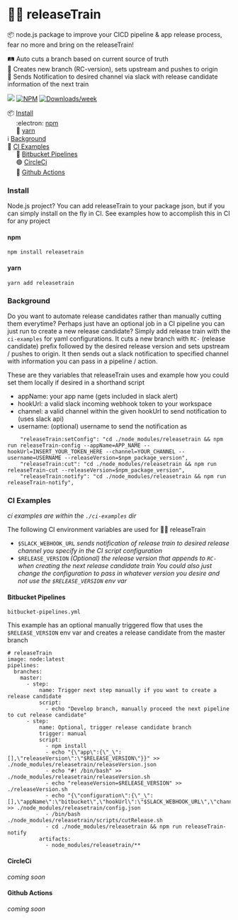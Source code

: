 # 🚂🚃 releaseTrain 
📦 node.js package to improve your CICD pipeline & app release process, fear no more and bring on the releaseTrain!

🛤️ Auto cuts a branch based on current source of truth\
🚀 Creates new branch (RC-version), sets upstream and pushes to origin\
📱 Sends Notification to desired channel via slack with release candidate information of the next train

[<img src="https://img.shields.io/badge/slack-join us in releaseTrain-red.svg?logo=slack&style=plastic">](https://join.slack.com/t/releasetrainworkspace/shared_invite/zt-pqcomcn7-f8N4LcP0YJ9ZqYWBmgA9RQ)
[![NPM](https://img.shields.io/npm/v/releasetrain.svg?logo=npm&color=white&style=plastic)](https://www.npmjs.com/package/releasetrain)
[![Downloads/week](https://img.shields.io/npm/dw/releasetrain.svg?logo=apache-rocketmq&color=gold&style=plastic)](https://www.npmjs.com/package/releasetrain)

📦 [Install](#install)\
&nbsp;&nbsp;&nbsp;&nbsp;&nbsp;:electron: [npm](#npm)\
&nbsp;&nbsp;&nbsp;&nbsp;&nbsp;🧶 [yarn](#yarn)\
ℹ️ [Background](#background)\
🚉 [CI Examples](#ci-examples)\
&nbsp;&nbsp;&nbsp;&nbsp;&nbsp;🔵&nbsp;[Bitbucket Pipelines](#bitbucket-pipelines)\
&nbsp;&nbsp;&nbsp;&nbsp;&nbsp;🟢&nbsp;[CircleCi](#circleci)\
&nbsp;&nbsp;&nbsp;&nbsp;&nbsp;🚀&nbsp;[Github Actions](#github-actions)

### Install

Node.js project?  You can add releaseTrain to your package json, but if you can simply install on the fly in CI.  See examples how to accomplish this in CI for any project

#### npm
`npm install releasetrain`
#### yarn
`yarn add releasetrain`

### Background
Do you want to automate release candidates rather than manually cutting them everytime?  Perhaps just have an optional job in a CI pipeline you can just run to create a new release candidate?  Simply add release train with the `ci-examples` for yaml configurations.  It cuts a new branch with `RC-` (release candidate) prefix followed by the desired release version and sets upstream / pushes to origin.  It then sends out a slack notification to specified channel with information you can pass in a pipeline / action.

These are they variables that releaseTrain uses and example how you could set them locally if desired in a shorthand script

* appName: your app name (gets included in slack alert)
* hookUrl: a valid slack incoming webhook token to your workspace
* channel: a valid channel within the given hookUrl to send notification to (uses slack api)
* username: (optional) username to send the notification as

```
    "releaseTrain:setConfig": "cd ./node_modules/releasetrain && npm run releaseTrain-config --appName=APP_NAME --hookUrl=INSERT_YOUR_TOKEN_HERE --channel=YOUR_CHANNEL --username=USERNAME --releaseVersion=$npm_package_version",
    "releaseTrain:cut": "cd ./node_modules/releasetrain && npm run releaseTrain-cut --releaseVersion=$npm_package_version",
    "releaseTrain:notify": "cd ./node_modules/releasetrain && npm run releaseTrain-notify",
```

### CI Examples
_ci examples are within the `./ci-examples` dir_

The following CI environment variables are used for 🚂🚋 releaseTrain
* `$SLACK_WEBHOOK_URL` _sends notification of release train to desired release channel you specify in the CI script configuration_
* `$RELEASE_VERSION` _(Optional) the release version that appends to `RC-` when creating the next release candidate train
You could also just change the configuration to pass in whatever version you desire and not use the `$RELEASE_VERSION` env var_

#### Bitbucket Pipelines

`bitbucket-pipelines.yml`

This example has an optional manually triggered flow that uses the `$RELEASE_VERSION` env var and creates a release candidate from the master branch

```
# releaseTrain
image: node:latest
pipelines:
  branches:
    master:
      - step:
          name: Trigger next step manually if you want to create a release candidate
          script:
            - echo "Develop branch, manually proceed the next pipeline to cut release candidate"
      - step:
          name: Optional, trigger release candidate branch
          trigger: manual
          script:
            - npm install
            - echo "{\"app\":{\"_\":[],\"releaseVersion\":\"$RELEASE_VERSION\"}}" >> ./node_modules/releasetrain/releaseVersion.json
            - echo "#! /bin/bash" >> ./node_modules/releasetrain/releaseVersion.sh
            - echo "releaseVersion=$RELEASE_VERSION" >> ./releaseVersion.sh
            - echo "{\"configuration\":{\"_\":[],\"appName\":\"bitbucket\",\"hookUrl\":\"$SLACK_WEBHOOK_URL\",\"channel\":\"bitbucket\",\"username\":\"releaseTrain\"}}" >> ./node_modules/releasetrain/config.json
            - /bin/bash ./node_modules/releasetrain/scripts/cutRelease.sh
            - cd ./node_modules/releasetrain && npm run releaseTrain-notify
          artifacts:
            - node_modules/releasetrain/**
```

#### CircleCi
_coming soon_

#### Github Actions
_coming soon_
